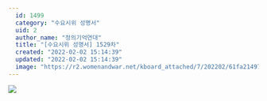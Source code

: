 ```yaml
---
  id: 1499
  category: "수요시위 성명서"
  uid: 2
  author_name: "정의기억연대"
  title: "[수요시위 성명서] 1529차"
  created: "2022-02-02 15:14:39"
  updated: "2022-02-02 15:14:39"
  image: "https://r2.womenandwar.net/kboard_attached/7/202202/61fa214973c6a7350618.jpg"
---
```

![](https://r2.womenandwar.net/kboard_attached/7/202202/61fa214973c6a7350618.jpg)